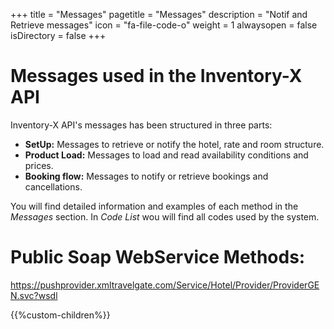 +++
title = "Messages"
pagetitle = "Messages"
description = "Notif and Retrieve messages"
icon = "fa-file-code-o" 
weight = 1
alwaysopen = false
isDirectory = false
+++

# Messages used in the Inventory-X API

Inventory-X API's messages has been structured in three parts:

* **SetUp:** Messages to retrieve or notify the hotel, rate and room structure.
* **Product Load:** Messages to load and read availability conditions and prices.
* **Booking flow:** Messages to notify or retrieve bookings and cancellations.

You will find detailed information and examples of each method in the *Messages* section. In *Code List* wou will find all codes used by the system.

# Public Soap WebService Methods:

<https://pushprovider.xmltravelgate.com/Service/Hotel/Provider/ProviderGEN.svc?wsdl>

{{%custom-children%}}